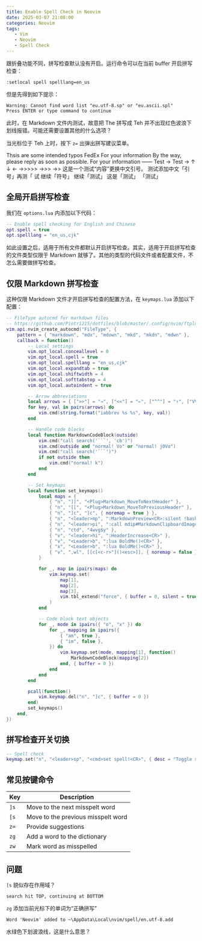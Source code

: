 ```yaml
---
title: Enable Spell Check in Neovim
date: 2025-03-07 21:08:00
categories: Neovim
tags:
   - Vim
   - Neovim
   - Spell Check
---
```


跟折叠功能不同，拼写检查默认没有开启。运行命令可以在当前 buffer 开启拼写检查：

```
:setlocal spell spelllang=en_us
```

但是先得到如下提示：

```
Warning: Cannot find word list "eu.utf-8.sp" or "eu.ascii.spl"
Press ENTER or type command to continue
```

此时，在 Markdown 文件内测试，故意把 The 拼写成 Teh 并不出现红色波浪下划线报错。可能还需要设置其他的什么选项？

当光标位于 Teh 上时，按下 `z=` 出弹出拼写建议菜单。

Thsis are some intended typos
FedEx
For your information
By the way,
please reply as soon as possible.
For your information ——
Test → Test → ↑ ↓ ← →>>>> →>> →>
这是一个测试“内容”更换中文引号。
测试添加中文「引号」再测「 试
继续「符号」
继续「测试」
这是「测试」
「测试」

## 全局开启拼写检查

我们在 `options.lua` 内添加以下代码：

```lua
-- Enable spell checking for English and Chinese
opt.spell = true
opt.spelllang = "en_us,cjk"
```

如此设置之后，适用于所有文件都默认开启拼写检查。其实，适用于开启拼写检查的文件类型仅限于 Markdown 就够了。其他的类型的代码文件或者配置文件，不怎么需要做拼写检查。

## 仅限 Markdown 拼写检查

这种仅限 Markdown 文件才开启拼写检查的配置方法，在 `keymaps.lua` 添加以下配置：

````lua {8,9}
-- FileType autocmd for markdown files
-- https://github.com/Piotr1215/dotfiles/blob/master/.config/nvim/ftplugin/markdown.lua
vim.api.nvim_create_autocmd("FileType", {
	pattern = { "markdown", "mdx", "mdown", "mkd", "mkdn", "mdwn" },
	callback = function()
		-- Local settings
		vim.opt_local.conceallevel = 0
		vim.opt_local.spell = true
		vim.opt_local.spelllang = "en_us,cjk"
		vim.opt_local.expandtab = true
		vim.opt_local.shiftwidth = 4
		vim.opt_local.softtabstop = 4
		vim.opt_local.autoindent = true

		-- Arrow abbreviations
		local arrows = { [">>"] = "→", ["<<"] = "←", ["^^"] = "↑", ["VV"] = "↓" }
		for key, val in pairs(arrows) do
			vim.cmd(string.format("iabbrev %s %s", key, val))
		end

		-- Handle code blocks
		local function MarkdownCodeBlock(outside)
			vim.cmd("call search('```', 'cb')")
			vim.cmd(outside and "normal! Vo" or "normal! j0Vo")
			vim.cmd("call search('```')")
			if not outside then
				vim.cmd("normal! k")
			end
		end

		-- Set keymaps
		local function set_keymaps()
			local maps = {
				{ "n", "]]", "<Plug>Markdown_MoveToNextHeader" },
				{ "n", "[[", "<Plug>Markdown_MoveToPreviousHeader" },
				{ "n", "]c", "]c", { noremap = true } },
				{ "n", "<leader>mp", ":MarkdownPreview<CR>:silent !bash -c 'wmctrl -a Firefox'<CR>" },
				{ "n", "<leader>pi", ":call mdip#MarkdownClipboardImage()<CR>" },
				{ "n", "ctd", "4wvg$y" },
				{ "v", "<leader>hi", ":HeaderIncrease<CR>" },
				{ "v", "<Leader>b", ":lua BoldMe()<CR>" },
				{ "x", "<Leader>b", ":lua BoldMe()<CR>" },
				{ "v", ",wl", [[c[<c-r>"]()<esc>]], { noremap = false } },
			}

			for _, map in ipairs(maps) do
				vim.keymap.set(
					map[1],
					map[2],
					map[3],
					vim.tbl_extend("force", { buffer = 0, silent = true }, map[4] or {})
				)
			end

			-- Code block text objects
			for _, mode in ipairs({ "o", "x" }) do
				for _, mapping in ipairs({
					{ "am", true },
					{ "im", false },
				}) do
					vim.keymap.set(mode, mapping[1], function()
						MarkdownCodeBlock(mapping[2])
					end, { buffer = 0 })
				end
			end
		end

		pcall(function()
			vim.keymap.del("n", "]c", { buffer = 0 })
		end)
		set_keymaps()
	end,
})
````

## 拼写检查开关切换

```lua
-- Spell check
keymap.set("n", "<leader>sp", "<cmd>set spell!<CR>", { desc = "Toggle spell On/Off" })
```

## 常见按键命令

| Key  | Description                        |
| ---- | ---------------------------------- |
| `]s` | Move to the next misspelt word     |
| `[s` | Move to the previous misspelt word |
| `z=` | Provide suggestions                |
| `zg` | Add a word to the dictionary       |
| `zw` | Mark word as misspelled            |

## 问题

`[s` 貌似存在作用域？

```
search hit TOP, continuing at BOTTOM
```

`zg` 添加当前光标下的单词为“正确拼写”

```
Word 'Neovim' added to ~\AppData\Local\nvim/spell/en.utf-8.add
```

水绿色下划波浪线，这是什么意思？
